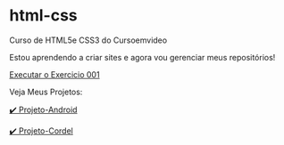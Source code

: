 # html-css
 Curso de HTML5e CSS3 do Cursoemvideo

 Estou aprendendo a criar sites e agora vou gerenciar meus repositórios!

 <a href="https://jonasjps.github.io/html-css/exercicios/ex001/index.html" >Executar o Exercicio 001</a>

Veja Meus Projetos:

 <a href="https://jonasjps.github.io/projeto-android/" >✔️ Projeto-Android</a>

 <a href=https://jonasjps.github.io/Projeto-Cordel/ >✔️ Projeto-Cordel</a>

 
